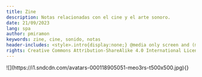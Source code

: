 ```yaml
---
title: Zine
description: Notas relacionadas con el cine y el arte sonoro.
date: 21/09/2023
lang: spa
author: pmiramon
keywords: zine, cine, sonido, notas
header-includes: <style>.intro{display:none;} @media only screen and (min-width:665px) {a.seleccion.notas::before{content:"➞ "; font-weight:bolder;}}</style>
rights: Creative Commons Attribution-ShareAlike 4.0 International License
---
```


<div class="fotograma">
        <img src="https://i1.sndcdn.com/avatars-000118905051-meo3rs-t500x500.jpg" alt="">
</div>


<div class="fotograma">
        ![](https://i1.sndcdn.com/avatars-000118905051-meo3rs-t500x500.jpg){}
</div>


